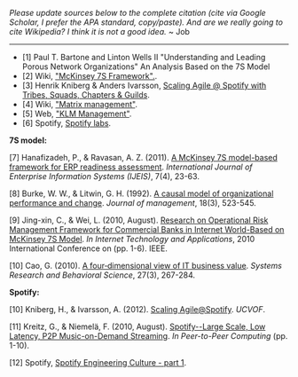 *Please update sources below to the complete citation (cite via Google Scholar, I prefer the APA standard, copy/paste). And are we *really* going to cite Wikipedia? I think it is not a good idea.* ~ Job

----------


* [1] Paul T. Bartone and Linton Wells II "Understanding and Leading Porous Network Organizations" An Analysis Based on the 7S Model 
* [2] Wiki, ["McKinsey 7S Framework".](https://en.wikipedia.org/wiki/McKinsey_7S_Framework).
* [3] Henrik Kniberg & Anders Ivarsson, [ Scaling Agile @ Spotify with Tribes, Squads, Chapters & Guilds](https://dl.dropboxusercontent.com/u/1018963/Articles/SpotifyScaling.pdf).
* [4] Wiki, ["Matrix management"](https://en.wikipedia.org/wiki/Matrix_management).
* [5] Web, ["KLM Management"](http://www.klm.com/corporate/nl/about-klm/management/).
* [6] Spotify, [Spotify labs](https://labs.spotify.com/2016/02/15/spotify-technology-career-steps/).

**7S model:**

[7] Hanafizadeh, P., & Ravasan, A. Z. (2011). [A McKinsey 7S model-based framework for ERP readiness assessment](https://www.researchgate.net/profile/Payam_Hanafizadeh/publication/220527074_A_McKinsey_7S_Model-Based_Framework_for_ERP_Readiness_Assessment/links/0046351b54f4525f5d000000.pdf). *International Journal of Enterprise Information Systems (IJEIS)*, 7(4), 23-63.

[8] Burke, W. W., & Litwin, G. H. (1992). [A causal model of organizational performance and change](http://ejournal.narotama.ac.id/files/A%20Causal%20Model%20of%20Organizational%20Performance%20and%20Change.pdf). *Journal of management*, 18(3), 523-545.

[9] Jing-xin, C., & Wei, L. (2010, August). [Research on Operational Risk Management Framework for Commercial Banks in Internet World-Based on McKinsey 7S Model](http://ieeexplore.ieee.org/xpls/abs_all.jsp?arnumber=5566111&tag=1). *In Internet Technology and Applications*, 2010 International Conference on (pp. 1-6). IEEE.

[10] Cao, G. (2010). [A four‐dimensional view of IT business value](https://www.researchgate.net/profile/Guangming_Cao3/publication/229743154_A_Four-Dimensional_View_of_IT_Business_Value/links/55fa82ad08ae07629e019d9a.pdf). *Systems Research and Behavioral Science*, 27(3), 267-284.

**Spotify:**

[10] Kniberg, H., & Ivarsson, A. (2012). [Scaling Agile@Spotify](https://creativeheldstab.com/wp-content/uploads/2014/09/scaling-agile-spotify-11.pdf). *UCVOF*.

[11] Kreitz, G., & Niemelä, F. (2010, August). [Spotify--Large Scale, Low Latency, P2P Music-on-Demand Streaming](http://diyhpl.us/~bryan/papers2/distributed/distributed-systems/spotify-p2p-streaming.2010.pdf). *In Peer-to-Peer Computing* (pp. 1-10).

[12] Spotify, [Spotify Engineering Culture - part 1](https://vimeo.com/user14023874/spotify-engineering-culture-part1).
